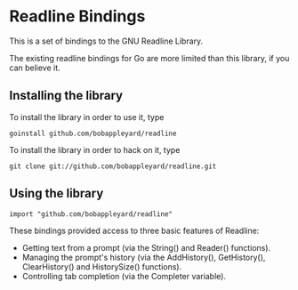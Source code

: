 Readline Bindings
=================

This is a set of bindings to the GNU Readline Library.

The existing readline bindings for Go are more limited than this library, if
you can believe it.

Installing the library
----------------------

To install the library in order to use it, type

	goinstall github.com/bobappleyard/readline

To install the library in order to hack on it, type

	git clone git://github.com/bobappleyard/readline.git

Using the library
-----------------

	import "github.com/bobappleyard/readline"

These bindings provided access to three basic features of Readline:

- Getting text from a prompt (via the String() and Reader() functions).
- Managing the prompt's history (via the AddHistory(), GetHistory(), 
  ClearHistory() and HistorySize() functions).
- Controlling tab completion (via the Completer variable).


